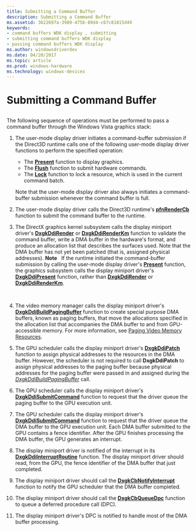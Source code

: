 ```yaml
---
title: Submitting a Command Buffer
description: Submitting a Command Buffer
ms.assetid: 3622697a-3989-4756-89d4-c67c81815d49
keywords:
- command buffers WDK display , submitting
- submitting command buffers WDK display
- passing command buffers WDK display
ms.author: windowsdriverdev
ms.date: 04/20/2017
ms.topic: article
ms.prod: windows-hardware
ms.technology: windows-devices
---
```


# Submitting a Command Buffer


## <span id="ddk_submitting_a_command_buffer_gg"></span><span id="DDK_SUBMITTING_A_COMMAND_BUFFER_GG"></span>


The following sequence of operations must be performed to pass a command buffer through the Windows Vista graphics stack:

1.  The user-mode display driver initiates a command-buffer submission if the Direct3D runtime calls one of the following user-mode display driver functions to perform the specified operation:

    -   The [**Present**](https://msdn.microsoft.com/library/windows/hardware/ff569176) function to display graphics.
    -   The [**Flush**](https://msdn.microsoft.com/library/windows/hardware/ff565957) function to submit hardware commands.
    -   The [**Lock**](https://msdn.microsoft.com/library/windows/hardware/ff568213) function to lock a resource, which is used in the current command batch.

    Note that the user-mode display driver also always initiates a command-buffer submission whenever the command buffer is full.

2.  The user-mode display driver calls the Direct3D runtime's [**pfnRenderCb**](https://msdn.microsoft.com/library/windows/hardware/ff568923) function to submit the command buffer to the runtime.

3.  The DirectX graphics kernel subsystem calls the display miniport driver's [**DxgkDdiRender**](https://msdn.microsoft.com/library/windows/hardware/ff559793) or [**DxgkDdiRenderKm**](https://msdn.microsoft.com/library/windows/hardware/ff559800) function to validate the command buffer, write a DMA buffer in the hardware's format, and produce an allocation list that describes the surfaces used. Note that the DMA buffer has not yet been patched (that is, assigned physical addresses).
    **Note**   If the runtime initiated the command-buffer submission by calling the user-mode display driver's [**Present**](https://msdn.microsoft.com/library/windows/hardware/ff569176) function, the graphics subsystem calls the display miniport driver's [**DxgkDdiPresent**](https://msdn.microsoft.com/library/windows/hardware/ff559743) function, rather than [**DxgkDdiRender**](https://msdn.microsoft.com/library/windows/hardware/ff559793) or [**DxgkDdiRenderKm**](https://msdn.microsoft.com/library/windows/hardware/ff559800).

     

4.  The video memory manager calls the display miniport driver's [**DxgkDdiBuildPagingBuffer**](https://msdn.microsoft.com/library/windows/hardware/ff559587) function to create special purpose DMA buffers, known as paging buffers, that move the allocations specified in the allocation list that accompanies the DMA buffer to and from GPU-accessible memory. For more information, see [Paging Video Memory Resources](paging-video-memory-resources.md).

5.  The GPU scheduler calls the display miniport driver's [**DxgkDdiPatch**](https://msdn.microsoft.com/library/windows/hardware/ff559737) function to assign physical addresses to the resources in the DMA buffer. However, the scheduler is not required to call **DxgkDdiPatch** to assign physical addresses to the paging buffer because physical addresses for the paging buffer were passed in and assigned during the [*DxgkDdiBuildPagingBuffer*](https://msdn.microsoft.com/library/windows/hardware/ff559587) call.

6.  The GPU scheduler calls the display miniport driver's [**DxgkDdiSubmitCommand**](https://msdn.microsoft.com/library/windows/hardware/ff560790) function to request that the driver queue the paging buffer to the GPU execution unit.

7.  The GPU scheduler calls the display miniport driver's [**DxgkDdiSubmitCommand**](https://msdn.microsoft.com/library/windows/hardware/ff560790) function to request that the driver queue the DMA buffer to the GPU execution unit. Each DMA buffer submitted to the GPU contains a fence identifier. After the GPU finishes processing the DMA buffer, the GPU generates an interrupt.

8.  The display miniport driver is notified of the interrupt in its [**DxgkDdiInterruptRoutine**](https://msdn.microsoft.com/library/windows/hardware/ff559680) function. The display miniport driver should read, from the GPU, the fence identifier of the DMA buffer that just completed.

9.  The display miniport driver should call the [**DxgkCbNotifyInterrupt**](https://msdn.microsoft.com/library/windows/hardware/ff559545) function to notify the GPU scheduler that the DMA buffer completed.

10. The display miniport driver should call the [**DxgkCbQueueDpc**](https://msdn.microsoft.com/library/windows/hardware/ff559559) function to queue a deferred procedure call (DPC).

11. The display miniport driver's DPC is notified to handle most of the DMA buffer processing.

 

 





